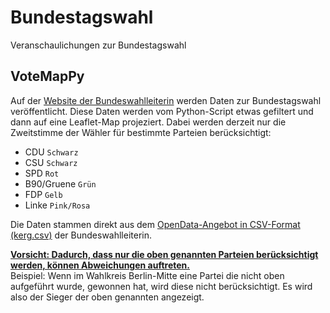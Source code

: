 # Bundestagswahl
Veranschaulichungen zur Bundestagswahl

## VoteMapPy
Auf der [Website der Bundeswahlleiterin](https://www.bundeswahlleiterin.de/bundeswahlleiter.html) werden Daten zur Bundestagswahl veröffentlicht. Diese Daten werden vom Python-Script etwas gefiltert und dann auf eine Leaflet-Map projeziert. Dabei werden derzeit nur die Zweitstimme der Wähler für bestimmte Parteien berücksichtigt:
- CDU `Schwarz`
- CSU `Schwarz`
- SPD `Rot`
- B90/Gruene `Grün`
- FDP `Gelb`
- Linke `Pink/Rosa`

Die Daten stammen direkt aus dem [OpenData-Angebot in CSV-Format](https://www.bundeswahlleiterin.de/bundestagswahlen/2025/ergebnisse/opendata.html) [(kerg.csv)](https://bundeswahlleiterin.de/bundestagswahlen/2025/ergebnisse/opendata/btw25/csv/) der Bundeswahlleiterin.

<ins>**Vorsicht: Dadurch, dass nur die oben genannten Parteien berücksichtigt werden, können Abweichungen auftreten.**</ins> <br>
Beispiel: Wenn im Wahlkreis Berlin-Mitte eine Partei die nicht oben aufgeführt wurde, gewonnen hat, wird diese nicht berücksichtigt. Es wird also der Sieger der oben genannten angezeigt.
